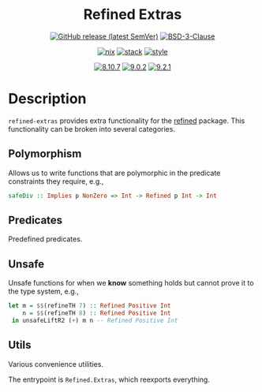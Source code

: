 <div align="center">

# Refined Extras

[![GitHub release (latest SemVer)](https://img.shields.io/github/v/release/tbidne/refined-extras?include_prereleases&sort=semver)](https://github.com/tbidne/refined-extras/releases/)
[![BSD-3-Clause](https://img.shields.io/github/license/tbidne/refined-extras?color=blue)](https://opensource.org/licenses/BSD-3-Clause)

[![nix](https://img.shields.io/github/workflow/status/tbidne/refined-extras/nix/main?label=nix&logo=nixos&logoColor=85c5e7&labelColor=2f353c)](https://github.com/tbidne/refined-extras/actions/workflows/nix_ci.yaml)
[![stack](https://img.shields.io/github/workflow/status/tbidne/refined-extras/stack/main?label=stack%20nightly-2022-03-23&logoColor=white&labelColor=2f353c)](https://github.com/tbidne/refined-extras/actions/workflows/stack_ci.yaml)
[![style](https://img.shields.io/github/workflow/status/tbidne/refined-extras/style/main?label=style&logoColor=white&labelColor=2f353c)](https://github.com/tbidne/refined-extras/actions/workflows/style_ci.yaml)

[![8.10.7](https://img.shields.io/github/workflow/status/tbidne/refined-extras/8.10.7/main?label=8.10.7&logo=haskell&logoColor=904d8c&labelColor=2f353c)](https://github.com/tbidne/refined-extras/actions/workflows/ghc_8-10-7.yaml)
[![9.0.2](https://img.shields.io/github/workflow/status/tbidne/refined-extras/9.0.2/main?label=9.0.2&logo=haskell&logoColor=904d8c&labelColor=2f353c)](https://github.com/tbidne/refined-extras/actions/workflows/ghc_9.0.2.yaml)
[![9.2.1](https://img.shields.io/github/workflow/status/tbidne/refined-extras/9.2.1/main?label=9.2.1&logo=haskell&logoColor=904d8c&labelColor=2f353c)](https://github.com/tbidne/refined-extras/actions/workflows/ghc_9.2.1.yaml)

</div>

# Description

`refined-extras` provides extra functionality for the [refined](https://hackage.haskell.org/package/refined) package. This functionality can be broken into several categories.

## Polymorphism

Allows us to write functions that are polymorphic in the predicate constraints they require, e.g.,

```haskell
safeDiv :: Implies p NonZero => Int -> Refined p Int -> Int
```

## Predicates

Predefined predicates.

## Unsafe

Unsafe functions for when we __know__ something holds but cannot prove it to the type system, e.g.,

```haskell
let m = $$(refineTH 7) :: Refined Positive Int
    n = $$(refineTH 8) :: Refined Positive Int
 in unsafeLiftR2 (+) m n -- Refined Positive Int
```

## Utils

Various convenience utilities.

The entrypoint is `Refined.Extras`, which reexports everything.
